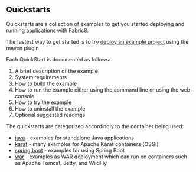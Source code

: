 ## Quickstarts

Quickstarts are a collection of examples to get you started deploying and running applications with Fabric8.

The fastest way to get started is to try [deploy an example project](http://fabric8.io/v2/mavenPlugin.html#example) using the maven plugin

Each QuickStart is documented as follows:

1. A brief description of the example
1. System requirements
1. How to build the example
1. How to run the example either using the command line or using the web console
1. How to try the example
1. How to uninstall the example
1. Optional suggested readings

The quickstarts are categorized accordingly to the container being used:

* [java](https://github.com/fabric8io/quickstarts/tree/master/quickstarts/java) - examples for standalone Java applications
* [karaf](https://github.com/fabric8io/quickstarts/tree/master/quickstarts/karaf) - many examples for Apache Karaf containers (OSGi)
* [spring.boot](https://github.com/fabric8io/quickstarts/tree/master/quickstarts/spring-boot) - examples for using Spring Boot
* [war](https://github.com/fabric8io/quickstarts/tree/master/quickstarts/war) - examples as WAR deployment which can run on containers such as Apache Tomcat, Jetty, and WildFly

